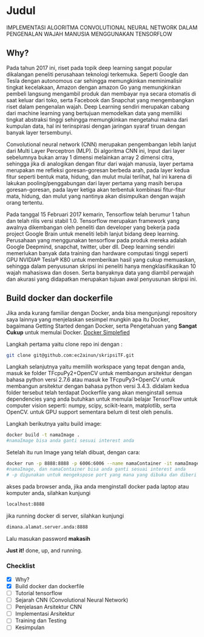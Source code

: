 # Judul
IMPLEMENTASI ALGORITMA CONVOLUTIONAL NEURAL NETWORK DALAM PENGENALAN WAJAH MANUSIA MENGGUNAKAN TENSORFLOW 

## Why?
   Pada tahun 2017 ini, riset pada topik deep learning sangat popular dikalangan peneliti perusahaan teknologi terkemuka. Seperti Google dan Tesla dengan autonomous car sehingga memungkinkan meminimalisir tingkat kecelakaan, Amazon dengan amazon Go yang memungkinkan pembeli langsung mengambil produk dan membayar nya secara otomatis di saat keluar dari toko, serta Facebook dan Snapchat yang mengembangkan riset dalam pengenalan wajah. Deep Learning sendiri merupakan cabang dari machine learning yang bertujuan memodelkan data yang memiliki tingkat abstraksi tinggi sehingga memungkinkan mengetahui makna dari kumpulan data, hal ini terinspirasi dengan jaringan syaraf tiruan dengan banyak layer tersembunyi.  
   
   Convolutional neural network (CNN) merupakan pengembangan lebih lanjut dari Multi Layer Perceptron (MLP). Di algoritma CNN ini, Input dari layer sebelumnya bukan array 1 dimensi melainkan array 2 dimensi citra, sehingga jika di analogikan dengan fitur dari wajah manusia, layer pertama merupakan me refleksi goresan-goresan berbeda arah, pada layer kedua fitur seperti bentuk mata, hidung, dan mulut mulai terlihat, hal ini karena di lakukan pooling/penggabungan dari layer pertama yang masih berupa goresan-goresan, pada layer ketiga akan terbentuk kombinasi fitur-fitur mata, hidung, dan mulut yang nantinya akan disimpulkan dengan wajah orang tertentu.  
   
   Pada tanggal 15 Februari 2017 kemarin, Tensorflow telah berumur 1 tahun dan telah rilis versi stabil 1.0. Tensorflow merupakan framework yang awalnya dikembangan oleh peneliti dan developer yang bekerja pada project Google Brain untuk meneliti lebih lanjut bidang deep learning. Perusahaan yang menggunakan tensorflow pada produk mereka adalah Google Deepmind, snapchat, twitter, uber dll. Deep learning sendiri memerlukan banyak data training dan hardware computasi tinggi seperti GPU NVIDIA® Tesla® K80 untuk memberikan hasil yang cukup memuaskan, sehingga dalam penyusunan skripsi ini peneliti hanya mengklasifikasikan 10 wajah mahasiswa dan dosen. Serta banyaknya data yang diambil perwajah dan akurasi yang didapatkan merupakan tujuan awal penyusunan skripsi ini.  

## Build docker dan dockerfile
   Jika anda kurang familiar dengan Docker, anda bisa mengunjungi repository saya lainnya yang menjelaskan sesimpel mungkin apa itu Docker, bagaimana Getting Started dengan Docker, serta Pengetahuan yang **Sangat Cukup** untuk memulai Docker. [Docker Simplefied](https://ec2ainun.github.io/DockerTF/)
   
   Langkah pertama yaitu clone repo ini dengan :   
```sh
git clone git@github.com:ec2ainun/skripsiTF.git
```
   
   Langkah selanjutnya yaitu memilih workspace yang tepat dengan anda, masuk ke folder TFcpuPy2+OpenCV untuk membangun arsitektur dengan bahasa python versi 2.7.6 atau masuk ke TFcpuPy3+OpenCV untuk membangun arsitektur dengan bahasa python versi 3.4.3. didalam kedua folder tersebut telah terdapat Dockerfile yang akan menginstall semua dependencies yang anda butuhkan untuk memulai belajar TensorFlow untuk computer vision seperti: numpy, scipy, scikit-learn, matplotlib, serta OpenCV. untuk GPU support sementara belum di test oleh penulis.
   
   Langkah berikutnya yaitu build image:
```sh
docker build -t namaImage .
#namaImage bisa anda ganti sesuai interest anda
```
   
   Setelah itu run Image yang telah dibuat, dengan cara:
```sh
docker run -p 8888:8888 -p 6006:6006 --name namaContainer -it namaImage
#namaImage, dan namaContainer bisa anda ganti sesuai interest anda
# -p digunakan untuk mengekspose port yang mana yang dibuka dan diberi akses dari luar 
```

   akses pada browser anda, jika anda menginstall docker pada laptop atau komputer anda, silahkan kunjungi
```sh
localhost:8888
```
   jika running docker di server, silahkan kunjungi
```sh
dimana.alamat.server.anda:8888
```
   Lalu masukan password **makasih**
   
   **Just it!** done, up, and running. 

### Checklist
- [x] Why?
- [x] Build docker dan dockerfile
- [ ] Tutorial tensorflow
- [ ] Sejarah CNN (Convolutional Neural Network)
- [ ] Penjelasan Arsitektur CNN
- [ ] Implementasi Arsitektur
- [ ] Training dan Testing
- [ ] Kesimpulan
